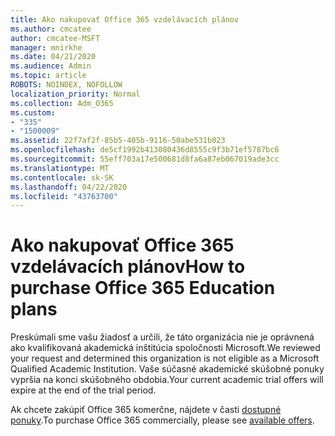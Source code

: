 ```yaml
---
title: Ako nakupovať Office 365 vzdelávacích plánov
ms.author: cmcatee
author: cmcatee-MSFT
manager: mnirkhe
ms.date: 04/21/2020
ms.audience: Admin
ms.topic: article
ROBOTS: NOINDEX, NOFOLLOW
localization_priority: Normal
ms.collection: Adm_O365
ms.custom:
- "335"
- "1500009"
ms.assetid: 22f7af2f-85b5-405b-9116-50abe531b023
ms.openlocfilehash: de5cf1992b413080436d8555c9f3b71ef5787bc6
ms.sourcegitcommit: 55eff703a17e500681d8fa6a87eb067019ade3cc
ms.translationtype: MT
ms.contentlocale: sk-SK
ms.lasthandoff: 04/22/2020
ms.locfileid: "43763700"
---
```

# <a name="how-to-purchase-office-365-education-plans"></a><span data-ttu-id="47c3a-102">Ako nakupovať Office 365 vzdelávacích plánov</span><span class="sxs-lookup"><span data-stu-id="47c3a-102">How to purchase Office 365 Education plans</span></span>

<span data-ttu-id="47c3a-103">Preskúmali sme vašu žiadosť a určili, že táto organizácia nie je oprávnená ako kvalifikovaná akademická inštitúcia spoločnosti Microsoft.</span><span class="sxs-lookup"><span data-stu-id="47c3a-103">We reviewed your request and determined this organization is not eligible as a Microsoft Qualified Academic Institution.</span></span> <span data-ttu-id="47c3a-104">Vaše súčasné akademické skúšobné ponuky vypršia na konci skúšobného obdobia.</span><span class="sxs-lookup"><span data-stu-id="47c3a-104">Your current academic trial offers will expire at the end of the trial period.</span></span>
  
<span data-ttu-id="47c3a-105">Ak chcete zakúpiť Office 365 komerčne, nájdete v časti [dostupné ponuky](https://go.microsoft.com/fwlink/p/?linkid=868433).</span><span class="sxs-lookup"><span data-stu-id="47c3a-105">To purchase Office 365 commercially, please see [available offers](https://go.microsoft.com/fwlink/p/?linkid=868433).</span></span>  